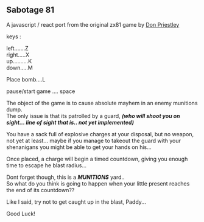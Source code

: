 ## Sabotage 81

A javascript / react port from the original zx81 game by [Don Priestley](https://en.wikipedia.org/wiki/Don_Priestley#:~:text=Don%20Priestley%20(born%201940)%20is,computers%20between%201982%20and%201989.)  

keys :

 left.......Z  
 right.....X  
 up..........K  
 down.....M

 Place bomb....L  

  pause/start game .... space

 The object of the game is to cause absolute mayhem in an enemy munitions dump.  
 The only issue is that its patrolled by a guard, ***(who will shoot you on sight... line of sight that is..    not yet implemented)***  

 You have a sack full of explosive charges at your disposal, but no weapon, not yet at least... maybe if you manage to takeout the guard with your shenanigans you might be able to get your hands on his...

 Once placed, a charge will begin a timed countdown, giving you enough time to escape he blast radius...  

 Dont forget though, this is a ***MUNITIONS*** yard..  
 So what do you think is going to happen when your little present reaches the end of its countdown??  

 Like I said, try not to get caught up in the blast, Paddy...

 Good Luck!



